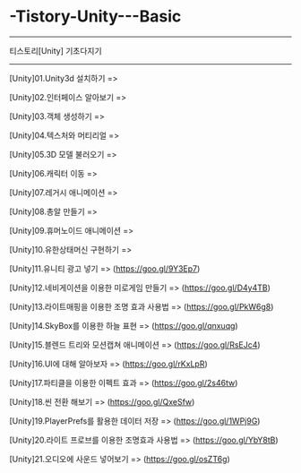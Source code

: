 # -Tistory-Unity---Basic

-----------------------------------

티스토리[Unity] 기초다지기

-----------------------------------

[Unity]01.Unity3d 설치하기 =>

[Unity]02.인터페이스 알아보기 =>

[Unity]03.객체 생성하기 =>

[Unity]04.텍스처와 머티리얼 =>

[Unity]05.3D 모델 불러오기 =>

[Unity]06.캐릭터 이동 =>

[Unity]07.레거시 애니메이션 =>

[Unity]08.총알 만들기 =>

[Unity]09.휴머노이드 애니메이션 =>

[Unity]10.유한상태머신 구현하기 => 

[Unity]11.유니티 광고 넣기 => (https://goo.gl/9Y3Ep7)

[Unity]12.네비게이션을 이용한 미로게임 만들기 => (https://goo.gl/D4y4TB)

[Unity]13.라이트매핑을 이용한 조명 효과 사용법 => (https://goo.gl/PkW6g8)

[Unity]14.SkyBox를 이용한 하늘 표현 => (https://goo.gl/qnxuqg)

[Unity]15.블렌드 트리와 모션캡쳐 애니메이션 => (https://goo.gl/RsEJc4)

[Unity]16.UI에 대해 알아보자 => (https://goo.gl/rKxLpR)

[Unity]17.파티클을 이용한 이펙트 효과 => (https://goo.gl/2s46tw)

[Unity]18.씬 전환 해보기 => (https://goo.gl/QxeSfw)

[Unity]19.PlayerPrefs를 활용한 데이터 저장 => (https://goo.gl/1WPj9G)

[Unity]20.라이트 프로브를 이용한 조명효과 사용법 => (https://goo.gl/YbY8tB)

[Unity]21.오디오에 사운드 넣어보기 => (https://goo.gl/osZT6g)
